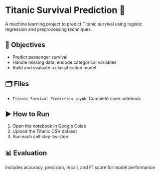 # Titanic Survival Prediction 🚢

A machine learning project to predict Titanic survival using logistic regression and preprocessing techniques.

## 📌 Objectives
- Predict passenger survival
- Handle missing data, encode categorical variables
- Build and evaluate a classification model

## 🗂️ Files
- `Titanic_Survival_Prediction.ipynb`: Complete code notebook

## ▶️ How to Run
1. Open the notebook in Google Colab
2. Upload the Titanic CSV dataset
3. Run each cell step-by-step

## 📊 Evaluation
Includes accuracy, precision, recall, and F1 score for model performance
